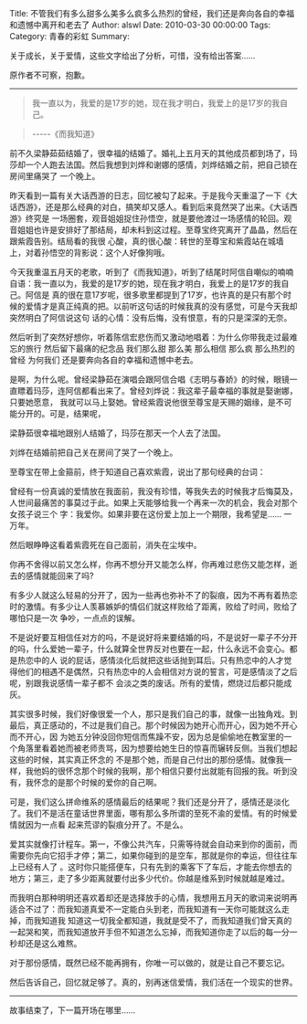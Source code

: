 Title: 不管我们有多么甜多么美多么疯多么热烈的曾经，我们还是奔向各自的幸福和遗憾中离开和老去了
Author: alswl
Date: 2010-03-30 00:00:00
Tags: 
Category: 青春的彩虹
Summary: 

关于成长，关于爱情，这些文字给出了分析，可惜，没有给出答案……

原作者不可察，抱歉。

* * *

> 我一直以为，我爱的是17岁的她，现在我才明白，我爱上的是17岁的我自己。

>

> -----《而我知道》

前不久梁静茹茹结婚了，很幸福的结婚了。婚礼上五月天的其他成员都到场了，玛莎却一个人跑去法国。然后我想到刘烨和谢娜的感情，刘烨结婚之前，把自己锁在房间里痛哭了
一个晚上。

昨天看到一篇有关大话西游的日志，回忆被勾了起来。于是我今天重温了一下《大话西游》，还是那么经典的对白，搞笑却又感人。看到后来竟然哭了出来。《大话西游》终究是
一场圈套，观音姐姐捉住孙悟空，就是要他渡过一场感情的轮回。观音姐姐也许是安排好了那结局，却未料到这过程。至尊宝终究离开了晶晶，然后在跟紫霞告别。结局看的我很
心酸，真的很心酸：转世的至尊宝和紫霞站在城墙上，对着孙悟空的背影说：这个人好像狗哦。

今天我重温五月天的老歌，听到了《而我知道》，听到了结尾时阿信自嘲似的喃喃自语：我一直以为，我爱的是17岁的她，现在我才明白，我爱上的是17岁的我自己。阿信是
真的很在意17岁呢，很多歌里都提到了17岁，也许真的是只有那个时候的爱情才是真正纯真的把。以前听这句话的时候我真的没有感觉，可是今天我却突然明白了阿信说这句
话的心情：没有后悔，没有恨意，有的只是深深的无奈。

然后听到了突然好想你，听着陈信宏悲伤而又激动地唱着：为什么你带我走过最难忘的旅行 然后留下最痛的纪念品 我们那么甜 那么美 那么相信 那么疯 那么热烈的曾经
为何我们 还是要奔向各自的幸福和遗憾中老去。

是啊，为什么呢。曾经梁静茹在演唱会跟阿信合唱《志明与春娇》的时候，眼镜一直瞟着玛莎，连阿信都看出来了。曾经刘烨说：我这辈子最幸福的事就是娶谢娜，只要她愿意，
我就可以马上娶她。曾经紫霞说他很至尊宝是天赐的姻缘，是不可能分开的。可是，结果呢，

梁静茹很幸福地跟别人结婚了，玛莎在那天一个人去了法国。

刘烨在结婚前把自己关在房间了哭了一个晚上。

至尊宝在带上金箍前，终于知道自己喜欢紫霞，说出了那句经典的台词：

曾经有一份真诚的爱情放在我面前，我没有珍惜，等我失去的时候我才后悔莫及，人世间最痛苦的事莫过于此。如果上天能够给我一个再来一次的机会，我会对那个女孩子说三个
字：我爱你。如果非要在这份爱上加上一个期限，我希望是…… 一万年。

然后眼睁睁这看着紫霞死在自己面前，消失在尘埃中。

你再不舍得以前又怎么样，你再不想分开又能怎么样，你再难过悲伤又能怎样，逝去的感情就能回来了吗?

有多少人就这么轻易的分开了，因为一些再也弥补不了的裂痕，因为不再有着热恋时的激情。有多少让人羡慕嫉妒的情侣们就这样败给了距离，败给了时间，败给了哪怕只是一次
争吵，一点点的误解。

不是说好要互相信任对方的吗，不是说好将来要结婚的吗，不是说好一辈子不分开的吗，什么爱她一辈子，什么就算全世界反对也要在一起，什么永远不会变心。都是热恋中的人
说的屁话，感情淡化后就把这些话抛到耳后。只有热恋中的人才觉得他们的相遇不是偶然，只有热恋中的人会相信对方说的誓言，可是感情淡了之后呢，别跟我说感情一辈子都不
会淡之类的废话。所有的爱情，燃烧过后都只能成灰。

其实很多时候，我们好像很爱一个人，那只是我们自己的事，就像一出独角戏。到最后，真正感动的，不过是我们自己。那个时候因为她开心而开心，因为她不开心而不开心，因
为她五分钟没回你短信而焦躁不安，因为总是偷偷地在教室里的一个角落里看着她而被老师责骂，因为想要给她生日的惊喜而辗转反侧。当我们想起这些的时候，其实真正怀念的
不是那个她，而是自己付出的那份感情。就像我一样，我他妈的很怀念那个时候的我啊，那个相信只要付出就能有回报的我。听到没有，我怀念的是那个时候的爱你的自己啊。

可是，我们这么拼命维系的感情最后的结果呢？我们还是分开了，感情还是淡化了。我们不是活在童话世界里面，哪有那么多所谓的至死不渝的爱情。有的时候爱情就因为一点看
起来荒谬的裂痕分开了。不是么。

爱其实就像打计程车。第一，不像公共汽车，只需等待就会自动来到你的面前，而需要你先向它招手才停；第二，如果你碰到的是空车，那就是你的幸运，但往往车上已经有人了
。这时你只能搭便车，只有先到的乘客下了车后，才能去你想去的地方；第三，走了多少距离就要付出多少代价。你越是维系到时候就越是难过。

而我明白那种明明还喜欢着却还是选择放手的心情，我想用五月天的歌词来说明再适合不过了：而我知道真爱不一定能白头到老，而我知道有一天你可能就这么走掉，而我知道我
知道这一切我全都知道，我就是受不了，而我知道我们曾天真的一起哭和笑，而我知道放开手但不知道怎么忘掉，而我知道你走了以后的每一分一秒却还是这么难熬。

对于那份感情，既然已经不能再拥有，你唯一可以做的，就是让自己不要忘记。

然后告诉自己，回忆就足够了。真的，别再迷信爱情，我们活在一个现实的世界。

* * *

故事结束了，下一篇开场在哪里……

